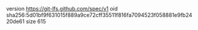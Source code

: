 version https://git-lfs.github.com/spec/v1
oid sha256:5d01bf9f631015f889a9ce72cff35511f816fa7094523f058881e9fb2420de61
size 615
